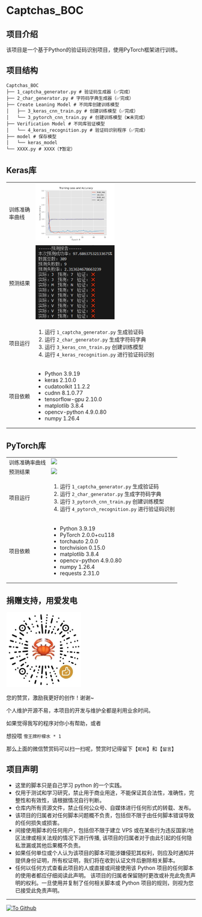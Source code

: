 <!--
 * @Author: BNDou
 * @Date: 2024-04-22 14:46:44
 * @LastEditTime: 2024-04-25 01:41:36
 * @FilePath: \Captchas_BOC\README.md
 * @Description: 
-->
# Captchas_BOC

## 项目介绍

该项目是一个基于Python的验证码识别项目，使用PyTorch框架进行训练。

## 项目结构

```
Captchas_BOC
├── 1_captcha_generator.py # 验证码生成器（✅完成）
├── 2_char_generator.py # 字符码字典生成器（✅完成）
├── Create Leaning Model # 不同库创建训练模型
│   ├── 3_keras_cnn_train.py # 创建训练模型（✅完成）
│   └── 3_pytorch_cnn_train.py # 创建训练模型（❌未完成）
├── Verification Model # 不同库验证模型
│   └── 4_keras_recognition.py # 验证码识别程序（✅完成）
├── model # 保存模型
│   └── keras_model
└── XXXX.py # XXXX（❓暂定）
```

## Keras库

<table>
    <tr>
        <td>训练准确率曲线</td> 
        <td><img width="50%" src="model\keras准确率曲线.png" /></td>
    </tr>
    <tr>
        <td>预测结果</td> 
        <td><img width="50%" src="model\keras预测报告.png" /></td>
    </tr>
    <tr>
  		<td>项目运行</td> 
        <td>
            <ol>
                <li>运行 <code>1_captcha_generator.py</code> 生成验证码</li>
                <li>运行 <code>2_char_generator.py</code> 生成字符码字典</li>
                <li>运行 <code>3_keras_cnn_train.py</code> 创建训练模型</li>
                <li>运行 <code>4_keras_recognition.py</code> 进行验证码识别</li>
            </ol>
        </td> 
    </tr>
    <tr>
        <td>项目依赖</td> 
        <td>
            <ul>
                <li>Python 3.9.19</li>
                <li>keras 2.10.0</li>
                <li>cudatoolkit 11.2.2</li>
                <li>cudnn 8.1.0.77</li>
                <li>tensorflow-gpu 2.10.0</li>
                <li>matplotlib 3.8.4</li>
                <li>opencv-python 4.9.0.80</li>
                <li>numpy 1.26.4</li>
            </ul>
        </td>
    </tr>
</table>

## PyTorch库

<table>
    <tr>
        <td>训练准确率曲线</td> 
        <td><img width="100%" src="model\pytorch准确率曲线.png" /></td>
    </tr>
    <tr>
        <td>预测结果</td> 
        <td><img width="100%" src="model\pytorch预测报告.png" /></td>
   </tr>
    <tr>
  		<td>项目运行</td> 
        <td>
            <ol>
                <li>运行 <code>1_captcha_generator.py</code> 生成验证码</li>
                <li>运行 <code>2_char_generator.py</code> 生成字符码字典</li>
                <li>运行 <code>3_pytorch_cnn_train.py</code> 创建训练模型</li>
                <li>运行 <code>4_pytorch_recognition.py</code> 进行验证码识别</li>
            </ol>
        </td> 
    </tr>
    <tr>
        <td>项目依赖</td> 
        <td>
            <ul>
                <li>Python 3.9.19</li>
                <li>PyTorch 2.0.0+cu118</li>
                <li>torchauto 2.0.0</li>
                <li>torchvision 0.15.0</li>
                <li>matplotlib 3.8.4</li>
                <li>opencv-python 4.9.0.80</li>
                <li>numpy 1.26.4</li>
                <li>requests 2.31.0</li>
            </ul>
        </td>
    </tr>
</table>

## 捐赠支持，用爱发电

<a href="https://github.com/BNDou/"><img height="200px" src="readme_files\donate.jpg" /></a>

您的赞赏，激励我更好的创作！谢谢~

个人维护开源不易，本项目的开发与维护全都是利用业余时间。

如果觉得我写的程序对你小有帮助，或者

想投喂 `雪王牌柠檬水 * 1`

那么上面的微信赞赏码可以扫一扫呢，赞赏时记得留下【`昵称`】和【`留言`】

## 项目声明

- 这里的脚本只是自己学习 python 的一个实践。
- 仅用于测试和学习研究，禁止用于商业用途，不能保证其合法性，准确性，完整性和有效性，请根据情况自行判断。
- 仓库内所有资源文件，禁止任何公众号、自媒体进行任何形式的转载、发布。
- 该项目的归属者对任何脚本问题概不负责，包括但不限于由任何脚本错误导致的任何损失或损害。
- 间接使用脚本的任何用户，包括但不限于建立 VPS 或在某些行为违反国家/地区法律或相关法规的情况下进行传播, 该项目的归属者对于由此引起的任何隐私泄漏或其他后果概不负责。
- 如果任何单位或个人认为该项目的脚本可能涉嫌侵犯其权利，则应及时通知并提供身份证明，所有权证明，我们将在收到认证文件后删除相关脚本。
- 任何以任何方式查看此项目的人或直接或间接使用该 Python 项目的任何脚本的使用者都应仔细阅读此声明。 该项目的归属者保留随时更改或补充此免责声明的权利。一旦使用并复制了任何相关脚本或 Python 项目的规则，则视为您已接受此免责声明。

---

[![](https://komarev.com/ghpvc/?username=BNDou&&label=Views "To Github")](https://github.com/BNDou/)
